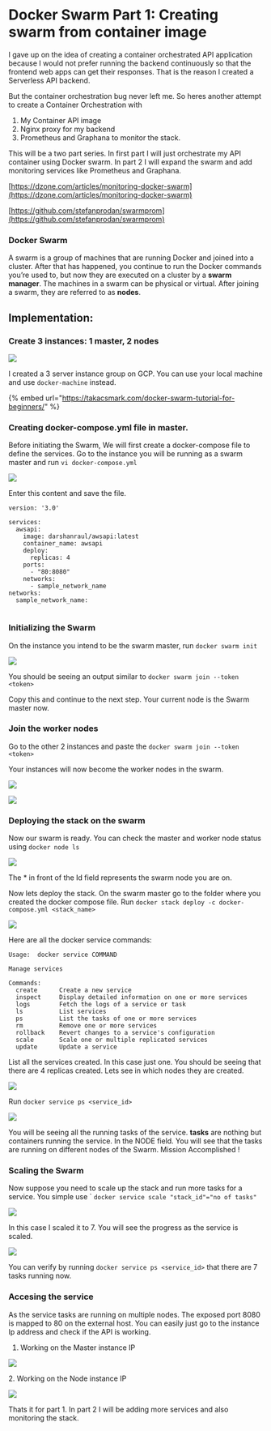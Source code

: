 # Docker Swarm Part 1: Creating swarm from container image

I gave up on the idea of creating a container orchestrated API application because I would not prefer running the backend continuously so that the frontend web apps can get their responses. That is the reason I created a Serverless API backend.

But the container orchestration bug never left me. So heres another attempt to create a Container Orchestration  with&#x20;

1. My Container API image
2. Nginx proxy for my backend
3. Prometheus and Graphana to monitor the stack.

This will be a two part series. In first part I will just orchestrate my API container using Docker swarm. In part 2 I will expand the swarm and add monitoring services like Prometheus and Graphana.

[https://dzone.com/articles/monitoring-docker-swarm](https://dzone.com/articles/monitoring-docker-swarm)

[https://github.com/stefanprodan/swarmprom](https://github.com/stefanprodan/swarmprom)

### Docker Swarm

&#x20;A swarm is a group of machines that are running Docker and joined into a cluster. After that has happened, you continue to run the Docker commands you’re used to, but now they are executed on a cluster by a **swarm manager**. The machines in a swarm can be physical or virtual. After joining a swarm, they are referred to as **nodes**.

## Implementation:

### Create 3 instances: 1 master, 2 nodes

![](<../../.gitbook/assets/swarm 1 (1).png>)

I created a 3 server instance group on GCP. You can use your local machine and use `docker-machine` instead.

{% embed url="https://takacsmark.com/docker-swarm-tutorial-for-beginners/" %}

### Creating docker-compose.yml file in master.

Before initiating the Swarm, We will first create a docker-compose file to define the services. Go to the instance you will be running as a swarm master and run `vi docker-compose.yml`

![](<../../.gitbook/assets/swarm 2.png>)

Enter this content and save the file.

```
version: '3.0'
  
services:
  awsapi:
    image: darshanraul/awsapi:latest
    container_name: awsapi
    deploy:
      replicas: 4
    ports:
      - "80:8080"
    networks:
      - sample_network_name
networks:
  sample_network_name:
  
```

### Initializing the Swarm&#x20;

On the instance you intend to be the swarm master, run `docker swarm init`

![](<../../.gitbook/assets/swarm 3.png>)

You should be seeing an output similar to `docker swarm join --token <token>`

Copy this and continue to the next step. Your current node is the Swarm master now.

### Join the worker nodes

Go to the other 2 instances and paste the  `docker swarm join --token <token>`&#x20;

Your instances will now become the worker nodes in the swarm.

![](<../../.gitbook/assets/swarm 4.png>)

![](<../../.gitbook/assets/swarm 5.png>)

### Deploying the stack on the swarm

Now our swarm is ready. You can check the master and worker node status using `docker node ls`

![](<../../.gitbook/assets/swarm node.png>)

The \* in front of the Id field represents the swarm node you are on.

Now lets deploy the stack. On the swarm master go to the folder where you created the docker compose file. Run `docker stack deploy -c docker-compose.yml <stack_name>`

![](<../../.gitbook/assets/swarm 6.png>)

Here are all the docker service commands:

```
Usage:  docker service COMMAND

Manage services

Commands:
  create      Create a new service
  inspect     Display detailed information on one or more services
  logs        Fetch the logs of a service or task
  ls          List services
  ps          List the tasks of one or more services
  rm          Remove one or more services
  rollback    Revert changes to a service's configuration
  scale       Scale one or multiple replicated services
  update      Update a service
```

List all the services created. In this case just one. You should be seeing that there are 4 replicas created. Lets see in which nodes they are created.

![](<../../.gitbook/assets/swarm 7.png>)

Run `docker service ps <service_id>`

![](<../../.gitbook/assets/swarm 8.png>)

You will be seeing all the running tasks of the service. **tasks** are nothing but containers running the service. In the NODE field. You will see that the tasks are running on different nodes of the Swarm. Mission Accomplished !

### Scaling the Swarm

Now suppose you need to scale up the stack and run more tasks for a service. You simple use \` `docker service scale "stack_id"="no of tasks"`

![](<../../.gitbook/assets/swarm 10.png>)

In this case I scaled it to 7. You will see the progress as the service is scaled.

![](<../../.gitbook/assets/swarm 11.png>)

You can verify by running `docker service ps <service_id>` that there are 7 tasks running now.

### Accesing the service

As the service tasks are running on multiple nodes. The exposed port 8080 is mapped to 80 on the external host. You can easily just go to the instance Ip address and check if the API is working.

1. Working on the Master instance IP

![](<../../.gitbook/assets/swarm 12.png>)

2\. Working on the Node instance IP

![](<../../.gitbook/assets/swarm 13.png>)

Thats it for part 1. In part 2 I will be adding more services and also monitoring the stack.

